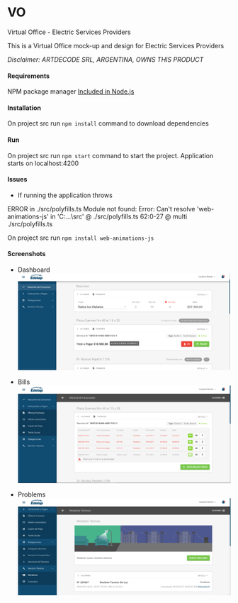 # VO
Virtual Office - Electric Services Providers

This is a Virtual Office mock-up and design for Electric Services Providers

*Disclaimer: ARTDECODE SRL, ARGENTINA, OWNS THIS PRODUCT*

#### Requirements
NPM package manager
[Included in Node.js](https://nodejs.org/en/)

#### Installation
On project src run `npm install` command to download dependencies

#### Run
On project src run `npm start` command to start the project.
Application starts on localhost:4200

#### Issues

- If running the application throws

ERROR in ./src/polyfills.ts
Module not found: Error: Can't resolve 'web-animations-js' in 'C:\...\src'
 @ ./src/polyfills.ts 62:0-27
 @ multi ./src/polyfills.ts 
 
 On project src run `npm install web-animations-js`

#### Screenshots

- Dashboard
![alt text](https://raw.githubusercontent.com/lautibonet/vo_adc/master/screenshots/dashboard.png)

- Bills
![alt text](https://raw.githubusercontent.com/lautibonet/vo_adc/master/screenshots/bills.png)

- Problems
![alt text](https://raw.githubusercontent.com/lautibonet/vo_adc/master/screenshots/problems.png)
